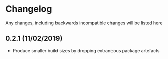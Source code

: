# Changelog

Any changes, including backwards incompatible changes will be listed here
   
## 0.2.1 (11/02/2019)

- Produce smaller build sizes by dropping extraneous package artefacts

